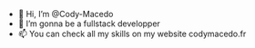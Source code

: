 - 👋 Hi, I’m @Cody-Macedo
- 👀 I’m gonna be a fullstack developper
- 📫 You can check all my skills on my website codymacedo.fr

<!---
Cody-Macedo/Cody-Macedo is a ✨ special ✨ repository because its `README.md` (this file) appears on your GitHub profile.
You can click the Preview link to take a look at your changes.
--->
